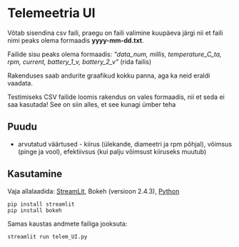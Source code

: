 # Telemeetria UI

Võtab sisendina csv faili, praegu on faili valimine kuupäeva järgi nii et faili nimi peaks olema formaadis **yyyy-mm-dd.txt**. 

Failide sisu peaks olema formaadis: *"data_num, millis, temperature_C_ta, rpm, current, battery_1_v, battery_2_v"* (rida failis)

Rakenduses saab andurite graafikud kokku panna, aga ka neid eraldi vaadata.

Testimiseks CSV failide loomis rakendus on vales formaadis, nii et seda ei saa kasutada! See on siin alles, et see kunagi ümber teha 

## Puudu
- arvutatud väärtused - kiirus (ülekande, diameetri ja rpm põhjal), võimsus (pinge ja vool), efektiivsus (kui palju võimsust kiiruseks muutub)

## Kasutamine
Vaja allalaadida: [StreamLit](https://docs.streamlit.io/get-started/installation), Bokeh (versioon 2.4.3), [Python](https://www.python.org/downloads/)

```
pip install streamlit
pip install bokeh
```

Samas kaustas andmete failiga jooksuta:
```
streamlit run telem_UI.py
```
